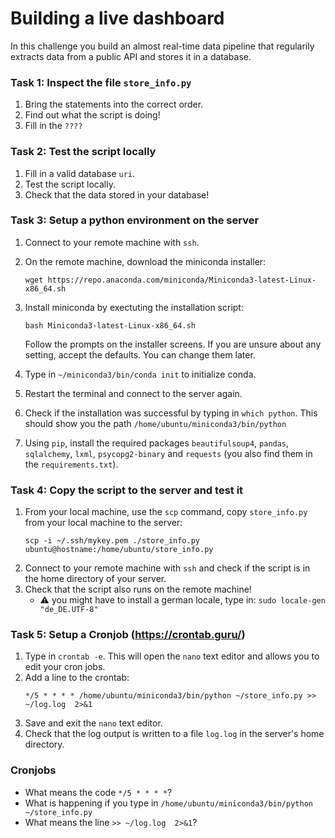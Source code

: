 # Building a live dashboard

In this challenge you build an almost real-time data pipeline that regularily extracts data from a public API and stores it in a database.


### Task 1: Inspect the file `store_info.py`

1. Bring the statements into the correct order.
2. Find out what the script is doing!
3. Fill in the `????`


### Task 2: Test the script locally

1. Fill in a valid database `uri`.
2. Test the script locally.
3. Check that the data stored in your database!


### Task 3: Setup a python environment on the server

1. Connect to your remote machine with `ssh`.
2. On the remote machine, download the miniconda installer:
   ```
   wget https://repo.anaconda.com/miniconda/Miniconda3-latest-Linux-x86_64.sh
   ```
3.  Install miniconda by exectuting the installation script:
      ```
      bash Miniconda3-latest-Linux-x86_64.sh
      ```
      Follow the prompts on the installer screens. If you are unsure about any setting, accept the defaults. You can change them later.
      
4.  Type in `~/miniconda3/bin/conda init` to initialize conda.
   
5. Restart the terminal and connect to the server again. 
6. Check if the installation was successful by typing in `which python`. This should show you the path `/home/ubuntu/miniconda3/bin/python`
7. Using `pip`, install the required packages `beautifulsoup4`, `pandas`, `sqlalchemy`, `lxml`, `psycopg2-binary` and `requests` (you also find them in the `requirements.txt`).


### Task 4: Copy the script to the server and test it

1. From your local machine, use the `scp` command, copy `store_info.py` from your local machine to the server:
   ```
   scp -i ~/.ssh/mykey.pem ./store_info.py ubuntu@hostname:/home/ubuntu/store_info.py
   ```
2. Connect to your remote machine with `ssh` and check if the script is in the home directory of your server.
3. Check that the script also runs on the remote machine!
   - ⚠️ you might have to install a german locale, type in: `sudo locale-gen "de_DE.UTF-8"`


### Task 5: Setup a Cronjob (https://crontab.guru/)

1. Type in `crontab -e`. This will open the `nano` text editor and allows you to edit your cron jobs.
2. Add a line to the crontab:
   ```
   */5 * * * * /home/ubuntu/miniconda3/bin/python ~/store_info.py >> ~/log.log  2>&1
   ```   
3. Save and exit the `nano` text editor. 
4. Check that the log output is written to a file `log.log` in the server's home directory. 


### Cronjobs

- What means the code `*/5 * * * *`?
- What is happening if you type in `/home/ubuntu/miniconda3/bin/python ~/store_info.py`
- What means the line `>> ~/log.log  2>&1`?





